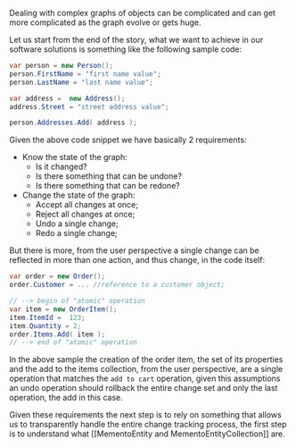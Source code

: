 Dealing with complex graphs of objects can be complicated and can get more complicated as the graph evolve or gets huge.

Let us start from the end of the story, what we want to achieve in our software solutions is something like the following sample code:

```csharp
var person = new Person();
person.FirstName = "first name value";
person.LastName = "last name value";

var address =  new Address();
address.Street = "street address value";

person.Addresses.Add( address );
```

Given the above code snippet we have basically 2 requirements:

* Know the state of the graph:
    * Is it changed?
    * Is there something that can be undone?
    * Is there something that can be redone?
* Change the state of the graph:
    * Accept all changes at once;
    * Reject all changes at once;
    * Undo a single change;
    * Redo a single change; 

But there is more, from the user perspective a single change can be reflected in more than one action, and thus change, in the code itself:

```csharp
var order = new Order();
order.Customer = ... //reference to a customer object;

// --> begin of "atomic" operation
var item = new OrderItem();
item.ItemId =  123;
item.Quantity = 2;
order.Items.Add( item );
// --> end of "atomic" operation
```

In the above sample the creation of the order item, the set of its properties and the add to the items collection, from the user perspective, are a single operation that matches the `add to cart` operation, given this assumptions an undo operation should rollback the entire change set and only the last operation, the add in this case. 

Given these requirements the next step is to rely on something that allows us to transparently handle the entire change tracking process, the first step is to understand what [[MementoEntity and MementoEntityCollection]] are.